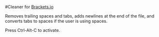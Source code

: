 #Cleaner for [Brackets.io](https://github.com/adobe/brackets)

Removes trailing spaces and tabs, adds newlines at the end of the file, and converts tabs to spaces if the user is using spaces.

Press Ctrl-Alt-C to activate.